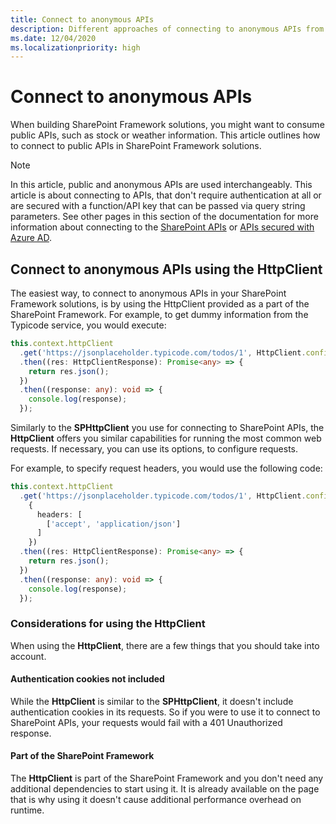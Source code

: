 ```yaml
---
title: Connect to anonymous APIs
description: Different approaches of connecting to anonymous APIs from your SharePoint Framework solutions
ms.date: 12/04/2020
ms.localizationpriority: high
---
```


# Connect to anonymous APIs

When building SharePoint Framework solutions, you might want to consume public APIs, such as stock or weather information. This article outlines how to connect to public APIs in SharePoint Framework solutions.

> [!NOTE]
> In this article, public and anonymous APIs are used interchangeably. This article is about connecting to APIs, that don't require authentication at all or are secured with a function/API key that can be passed via query string parameters. See other pages in this section of the documentation for more information about connecting to the [SharePoint APIs](connect-to-sharepoint.md) or [APIs secured with Azure AD](use-aadhttpclient.md).

## Connect to anonymous APIs using the HttpClient

The easiest way, to connect to anonymous APIs in your SharePoint Framework solutions, is by using the HttpClient provided as a part of the SharePoint Framework. For example, to get dummy information from the Typicode service, you would execute:

```typescript
this.context.httpClient
  .get('https://jsonplaceholder.typicode.com/todos/1', HttpClient.configurations.v1)
  .then((res: HttpClientResponse): Promise<any> => {
    return res.json();
  })
  .then((response: any): void => {
    console.log(response);
  });
```

Similarly to the **SPHttpClient** you use for connecting to SharePoint APIs, the **HttpClient** offers you similar capabilities for running the most common web requests. If necessary, you can use its options, to configure requests.

For example, to specify request headers, you would use the following code:

```typescript
this.context.httpClient
  .get('https://jsonplaceholder.typicode.com/todos/1', HttpClient.configurations.v1,
    {
      headers: [
        ['accept', 'application/json']
      ]
    })
  .then((res: HttpClientResponse): Promise<any> => {
    return res.json();
  })
  .then((response: any): void => {
    console.log(response);
  });
```

### Considerations for using the HttpClient

When using the **HttpClient**, there are a few things that you should take into account.

#### Authentication cookies not included

While the **HttpClient** is similar to the **SPHttpClient**, it doesn't include authentication cookies in its requests. So if you were to use it to connect to SharePoint APIs, your requests would fail with a 401 Unauthorized response.

#### Part of the SharePoint Framework

The **HttpClient** is part of the SharePoint Framework and you don't need any additional dependencies to start using it. It is already available on the page that is why using it doesn't cause additional performance overhead on runtime.
